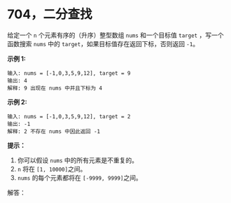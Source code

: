 # 704，二分查找

给定一个 `n` 个元素有序的（升序）整型数组 `nums` 和一个目标值 `target` ，写一个函数搜索 `nums` 中的 `target`，如果目标值存在返回下标，否则返回 `-1`。


**示例 1:**

```
输入: nums = [-1,0,3,5,9,12], target = 9
输出: 4
解释: 9 出现在 nums 中并且下标为 4
```

**示例 2:**

```
输入: nums = [-1,0,3,5,9,12], target = 2
输出: -1
解释: 2 不存在 nums 中因此返回 -1
```

**提示：**

1. 你可以假设 `nums` 中的所有元素是不重复的。
2. `n` 将在 `[1, 10000]`之间。
3. `nums` 的每个元素都将在 `[-9999, 9999]`之间。



解答：

